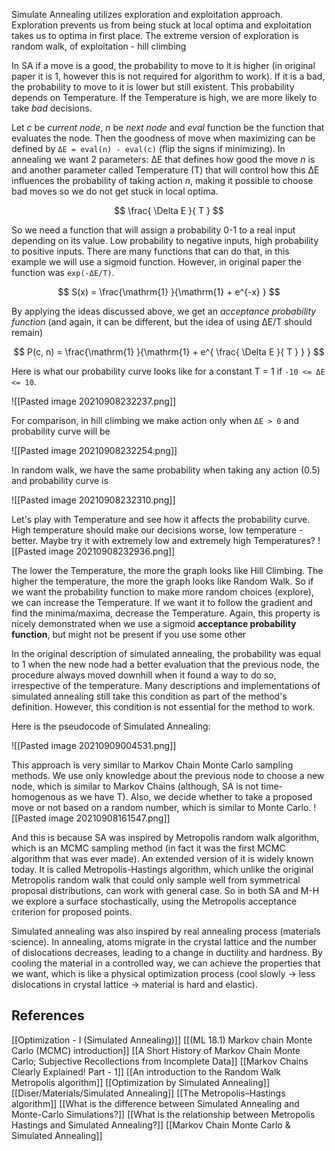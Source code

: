 Simulate Annealing utilizes exploration and exploitation approach. Exploration  prevents us from being stuck at local optima and exploitation takes us to optima in first place. The extreme version of exploration is random walk, of exploitation - hill climbing

In SA if a move is a good, the probability to move to it is higher (in original paper it is 1, however this is not required for algorithm to work). If it is a bad, the probability to move to it is lower but still existent. This probability depends on Temperature. If the Temperature is high, we are more likely to take _bad_ decisions.

Let _c_ be _current node_, _n_ be _next node_ and _eval_ function be the function that evaluates the node.
Then the goodness of move when maximizing can be defined by `ΔE = eval(n) - eval(c)` (flip the signs if minimizing).
In annealing we want 2 parameters: ΔE that defines how good the move _n_ is and another parameter called Temperature (T) that will control how this ΔE influences the probability of taking action _n_, making it possible to choose bad moves so we do not get stuck in local optima. 

$$ \frac{ \Delta E }{ T }  $$ 


So we need a function that will assign a probability 0-1 to a real input depending on its value. Low probability to negative inputs, high probability to positive inputs. There are many functions that can do that, in this example we will use a sigmoid function. However, in original paper the function was `exp(-ΔE/T)`.

$$ S(x) =  \frac{\mathrm{1} }{\mathrm{1} + e^{-x} }  $$ 

By applying the ideas discussed above, we get an _acceptance probability function_ (and again, it can be different, but the idea of using ΔE/T should remain)

$$ P(c, n) =  \frac{\mathrm{1} }{\mathrm{1} + e^{ \frac{ \Delta E }{ T } } }  $$ 

Here is what our probability curve looks like for a constant T = 1 if `-10 <= ΔE <= 10`.

![[Pasted image 20210908232237.png]]

For comparison, in hill climbing we make action only when `ΔE > 0` and probability curve will be

![[Pasted image 20210908232254.png]]

In random walk, we have the same probability when taking any action (0.5) and probability curve is

![[Pasted image 20210908232310.png]]

Let's play with Temperature and see how it affects the probability curve. High temperature should make our decisions worse, low temperature - better. Maybe try it with extremely low and extremely high Temperatures?
![[Pasted image 20210908232936.png]]

The lower the Temperature, the more the graph looks like Hill Climbing. The higher the temperature, the more the graph looks like Random Walk. So if we want the probability function to make more random choices (explore), we can increase the Temperature. If we want it to follow the gradient and find the minima/maxima, decrease the Temperature. Again, this property is nicely demonstrated when we use a sigmoid __acceptance probability function__, but might not be present if you use some other 

In the original description of simulated annealing, the probability was equal to 1 when the new node had a better evaluation that the previous node, the procedure always moved downhill when it found a way to do so, irrespective of the temperature. Many descriptions and implementations of simulated annealing still take this condition as part of the method's definition. However, this condition is not essential for the method to work.

Here is the pseudocode of Simulated Annealing:

![[Pasted image 20210909004531.png]]

This approach is very similar to Markov Chain Monte Carlo sampling methods. We use only knowledge about the previous node to choose a new node, which is similar to Markov Chains (although, SA is not time-homogenous as we have T). Also, we decide whether to take a proposed move or not based on a random number, which is similar to Monte Carlo. 
![[Pasted image 20210908161547.png]]

And this is because SA was inspired by Metropolis random walk algorithm, which is an MCMC sampling method (in fact it was the first MCMC algorithm that was ever made). An extended version of it is widely known today. It is called Metropolis-Hastings algorithm, which unlike the original Metropolis random walk that could only sample well from symmetrical proposal distributions, can work with general case.
So in both SA and M-H we explore a surface stochastically, using the Metropolis acceptance criterion for proposed points.

Simulated annealing was also inspired by real annealing process (materials science). In annealing, atoms migrate in the crystal lattice and the number of dislocations decreases, leading to a change in ductility and hardness. By cooling the material in a controlled way, we can achieve the properties that we want, which is like a physical optimization process (cool slowly -> less dislocations in crystal lattice -> material is hard and elastic).

## References
[[Optimization - I (Simulated Annealing)]]
[[(ML 18.1) Markov chain Monte Carlo (MCMC) introduction]]
[[A Short History of Markov Chain Monte Carlo; Subjective Recollections from Incomplete Data]]
[[Markov Chains Clearly Explained! Part - 1]]
[[An introduction to the Random Walk Metropolis algorithm]]
[[Optimization by Simulated Annealing]]
[[Diser/Materials/Simulated Annealing]]
[[The Metropolis–Hastings algorithm]]
[[What is the difference between Simulated Annealing and Monte-Carlo Simulations?]]
[[What is the relationship between Metropolis Hastings and Simulated Annealing?]]
[[Markov Chain Monte Carlo & Simulated Annealing]]